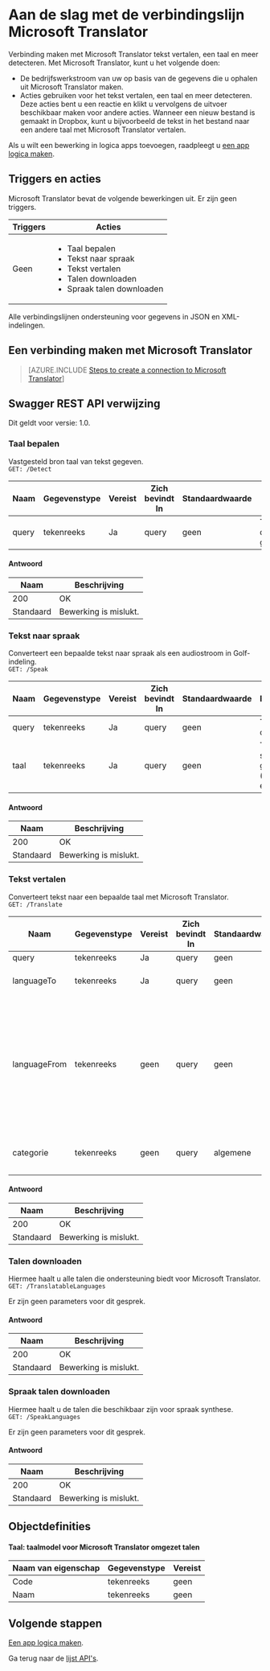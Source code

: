 <properties
    pageTitle="De Microsoft Translator in logica apps toevoegen | Microsoft Azure"
    description="Overzicht van de Microsoft Translator verbindingslijn met REST API parameters"
    services=""
    suite=""
    documentationCenter="" 
    authors="MandiOhlinger"
    manager="erikre"
    editor=""
    tags="connectors"/>

<tags
   ms.service="multiple"
   ms.devlang="na"
   ms.topic="article"
   ms.tgt_pltfrm="na"
   ms.workload="na" 
   ms.date="08/18/2016"
   ms.author="mandia"/>

# <a name="get-started-with-the-microsoft-translator-connector"></a>Aan de slag met de verbindingslijn Microsoft Translator
Verbinding maken met Microsoft Translator tekst vertalen, een taal en meer detecteren. Met Microsoft Translator, kunt u het volgende doen: 

- De bedrijfswerkstroom van uw op basis van de gegevens die u ophalen uit Microsoft Translator maken. 
- Acties gebruiken voor het tekst vertalen, een taal en meer detecteren. Deze acties bent u een reactie en klikt u vervolgens de uitvoer beschikbaar maken voor andere acties. Wanneer een nieuw bestand is gemaakt in Dropbox, kunt u bijvoorbeeld de tekst in het bestand naar een andere taal met Microsoft Translator vertalen.

Als u wilt een bewerking in logica apps toevoegen, raadpleegt u [een app logica maken](../app-service-logic/app-service-logic-create-a-logic-app.md).

## <a name="triggers-and-actions"></a>Triggers en acties
Microsoft Translator bevat de volgende bewerkingen uit. Er zijn geen triggers.

Triggers | Acties
--- | ---
Geen | <ul><li>Taal bepalen</li><li>Tekst naar spraak</li><li>Tekst vertalen</li><li>Talen downloaden</li><li>Spraak talen downloaden</li></ul>

Alle verbindingslijnen ondersteuning voor gegevens in JSON en XML-indelingen.


## <a name="create-a-connection-to-microsoft-translator"></a>Een verbinding maken met Microsoft Translator

>[AZURE.INCLUDE [Steps to create a connection to Microsoft Translator](../../includes/connectors-create-api-microsofttranslator.md)]


## <a name="swagger-rest-api-reference"></a>Swagger REST API verwijzing
Dit geldt voor versie: 1.0.

### <a name="detect-language"></a>Taal bepalen    
Vastgesteld bron taal van tekst gegeven.  
```GET: /Detect```

| Naam| Gegevenstype|Vereist|Zich bevindt In|Standaardwaarde|Beschrijving|
| ---|---|---|---|---|---|
|query|tekenreeks|Ja|query|geen |Tekst waarvan de taal worden geïdentificeerd|

#### <a name="response"></a>Antwoord
|Naam|Beschrijving|
|---|---|
|200|OK|
|Standaard|Bewerking is mislukt.|


### <a name="text-to-speech"></a>Tekst naar spraak    
Converteert een bepaalde tekst naar spraak als een audiostroom in Golf-indeling.  
```GET: /Speak```

| Naam| Gegevenstype|Vereist|Zich bevindt In|Standaardwaarde|Beschrijving|
| ---|---|---|---|---|---|
|query|tekenreeks|Ja|query|geen |Tekst converteren|
|taal|tekenreeks|Ja|query|geen |Taalcode om spraak te genereren (voorbeeld: ' en-us')|

#### <a name="response"></a>Antwoord
|Naam|Beschrijving|
|---|---|
|200|OK|
|Standaard|Bewerking is mislukt.|


### <a name="translate-text"></a>Tekst vertalen    
Converteert tekst naar een bepaalde taal met Microsoft Translator.  
```GET: /Translate```

| Naam| Gegevenstype|Vereist|Zich bevindt In|Standaardwaarde|Beschrijving|
| ---|---|---|---|---|---|
|query|tekenreeks|Ja|query|geen |Tekst vertalen|
|languageTo|tekenreeks|Ja|query| geen|TARGET taal (voorbeeld: "Frans")|
|languageFrom|tekenreeks|geen|query|geen |Bron taal worden weergegeven. Als u niet wordt opgegeven, probeert Microsoft Translator te automatisch detecteren. (voorbeeld: nl)|
|categorie|tekenreeks|geen|query|algemene |Vertaling categorie (standaard: 'algemene')|

#### <a name="response"></a>Antwoord
|Naam|Beschrijving|
|---|---|
|200|OK|
|Standaard|Bewerking is mislukt.|


### <a name="get-languages"></a>Talen downloaden    
Hiermee haalt u alle talen die ondersteuning biedt voor Microsoft Translator.  
```GET: /TranslatableLanguages```

Er zijn geen parameters voor dit gesprek. 

#### <a name="response"></a>Antwoord
|Naam|Beschrijving|
|---|---|
|200|OK|
|Standaard|Bewerking is mislukt.|


### <a name="get-speech-languages"></a>Spraak talen downloaden    
Hiermee haalt u de talen die beschikbaar zijn voor spraak synthese.  
```GET: /SpeakLanguages``` 

Er zijn geen parameters voor dit gesprek.

#### <a name="response"></a>Antwoord
|Naam|Beschrijving|
|---|---|
|200|OK|
|Standaard|Bewerking is mislukt.|

## <a name="object-definitions"></a>Objectdefinities

#### <a name="language-language-model-for-microsoft-translator-translatable-languages"></a>Taal: taalmodel voor Microsoft Translator omgezet talen

|Naam van eigenschap | Gegevenstype | Vereist|
|---|---|---|
|Code|tekenreeks|geen|
|Naam|tekenreeks|geen|


## <a name="next-steps"></a>Volgende stappen

[Een app logica maken](../app-service-logic/app-service-logic-create-a-logic-app.md).

Ga terug naar de [lijst API's](apis-list.md).


<!--References-->
[5]: https://datamarket.azure.com/developer/applications/
[6]: ./media/connectors-create-api-microsofttranslator/register-your-application.png
